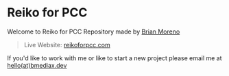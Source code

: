 # Reiko for PCC
Welcome to Reiko for PCC Repository made by [Brian Moreno](bmediax.com)

> Live Website: [reikoforpcc.com](https://reikoforpcc.com)

If you'd like to work with me or like to start a new project please email me at [hello(at)bmediax.dev](mailto:hello@bmediax.dev)